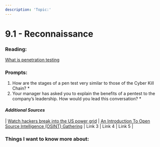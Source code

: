 ```yaml
---
description: 'Topic:'
---
```


# 9.1 - Reconnaissance

### Reading:

[What is penetration testing](https://www.imperva.com/learn/application-security/penetration-testing/)

### Prompts:

1. How are the stages of a pen test very similar to those of the Cyber Kill Chain?
   *
2. Your manager has asked you to explain the benefits of a pentest to the company’s leadership. How would you lead this conversation?
   *

#### _Additional Sources_

\| [Watch hackers break into the US power grid](https://www.youtube.com/watch?v=pL9q2lOZ1Fw\&ab\_channel=TechInsider) | [An Introduction To Open Source Intelligence (OSINT) Gathering](https://www.secjuice.com/introduction-to-open-source-intelligence-osint/) | Link 3 | Link 4 | Link 5 |

### Things I want to know more about:
